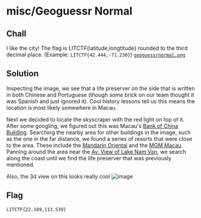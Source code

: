 # misc/Geoguessr Normal

## Chall
I like the city! The flag is LITCTF{latitude,longtitude} rounded to the third decimal place. (Example: `LITCTF{42.444,-71.230}`)
[`geoguessrnormal.png`](https://drive.google.com/file/d/1I5HJIy0HMBpYlohuJdjeITiYlIw5s1Y0/view)

## Solution
Inspecting the image, we see that a life preserver on the side that is written in both Chinese and Portuguese (though *some* brick on our team thought it was Spanish and just ignored it). Cool history lessons tell us this means the location is most likely somewhere in Macau.

Next we decided to locate the skyscraper with the red light on top of it. After some googling, we figured out this was Macau's [Bank of China Building](https://en.wikipedia.org/wiki/Bank_of_China_Building,_Macau). Searching the nearby area for other buildings in the image, such as the one in the far distance, we found a series of resorts that were close to the area. These include the [Mandarin Oriental](https://www.google.com/maps/place/Mandarin+Oriental,+Macau/@22.1788309,113.5440728,1015a,35y,9.94h,48.22t/data=!3m1!1e3!4m15!1m6!3m5!1s0x34017aeea5871d33:0x2e687410a1298fb6!2sTorre+Lago+Panoramico!8m2!3d22.1886798!4d113.5421489!3m7!1s0x34017aea57a182cf:0xe3a50d9c8b80a7a2!5m2!4m1!1i2!8m2!3d22.1846053!4d113.5469971!5m2!1e4!1e1) and the [MGM Macau](https://www.youtube.com/watch?v=j5a0jTc9S10&list=PL3KnTfyhrIlcudeMemKd6rZFGDWyK23vx&index=9). Panning around the area near the [Av. View of Lake Nam Van](https://www.google.com/maps/place/Av.+View+of+Lake+Nam+Van/@22.1872794,113.5383505,234a,35y,9.94h,48.54t/data=!3m1!1e3!4m12!1m6!3m5!1s0x34017aeea5871d33:0x2e687410a1298fb6!2sTorre+Lago+Panoramico!8m2!3d22.1886798!4d113.5421489!3m4!1s0x34017aee6d9f1e09:0x571de57561f5eb65!8m2!3d22.1894831!4d113.5388269!5m2!1e4!1e1), we search along the coast until we find the life preserver that was previously mentioned.

Also, the 3d view on this looks really cool
![image](https://user-images.githubusercontent.com/64328893/181102518-f8859de6-81b8-4bec-9620-9d5a4401372a.png)

## Flag
`LITCTF{22.189,113.539}`
